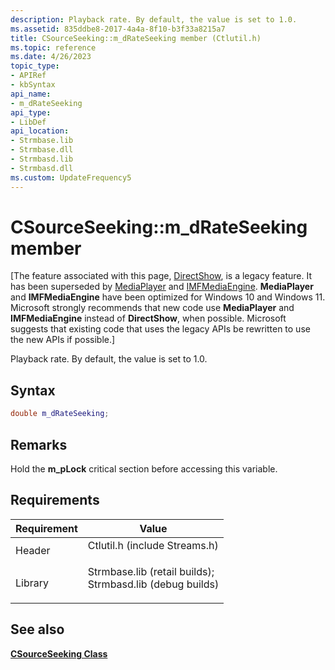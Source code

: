 ```yaml
---
description: Playback rate. By default, the value is set to 1.0.
ms.assetid: 835ddbe8-2017-4a4a-8f10-b3f33a8215a7
title: CSourceSeeking::m_dRateSeeking member (Ctlutil.h)
ms.topic: reference
ms.date: 4/26/2023
topic_type: 
- APIRef
- kbSyntax
api_name: 
- m_dRateSeeking
api_type: 
- LibDef
api_location: 
- Strmbase.lib
- Strmbase.dll
- Strmbasd.lib
- Strmbasd.dll
ms.custom: UpdateFrequency5
---
```


# CSourceSeeking::m\_dRateSeeking member

\[The feature associated with this page, [DirectShow](/windows/win32/directshow/directshow), is a legacy feature. It has been superseded by [MediaPlayer](/uwp/api/Windows.Media.Playback.MediaPlayer) and [IMFMediaEngine](/windows/win32/api/mfmediaengine/nn-mfmediaengine-imfmediaengine). **MediaPlayer** and **IMFMediaEngine** have been optimized for Windows 10 and Windows 11. Microsoft strongly recommends that new code use **MediaPlayer** and **IMFMediaEngine** instead of **DirectShow**, when possible. Microsoft suggests that existing code that uses the legacy APIs be rewritten to use the new APIs if possible.\]

Playback rate. By default, the value is set to 1.0.

## Syntax


```C++
double m_dRateSeeking;
```



## Remarks

Hold the **m\_pLock** critical section before accessing this variable.

## Requirements



| Requirement | Value |
|--------------------|--------------------------------------------------------------------------------------------------------------------------------------------------------------------------------------------|
| Header<br/>  | <dl> <dt>Ctlutil.h (include Streams.h)</dt> </dl>                                                                                   |
| Library<br/> | <dl> <dt>Strmbase.lib (retail builds); </dt> <dt>Strmbasd.lib (debug builds)</dt> </dl> |



## See also

<dl> <dt>

[**CSourceSeeking Class**](csourceseeking.md)
</dt> </dl>

 

 




